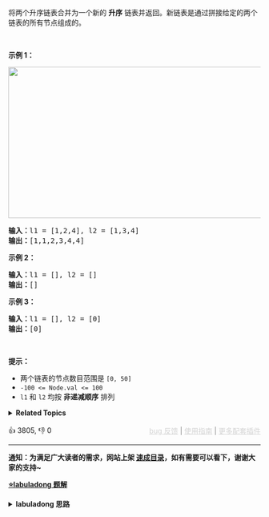 <p>将两个升序链表合并为一个新的 <strong>升序</strong> 链表并返回。新链表是通过拼接给定的两个链表的所有节点组成的。&nbsp;</p>

<p>&nbsp;</p>

<p><strong>示例 1：</strong></p> 
<img alt="" src="https://assets.leetcode.com/uploads/2020/10/03/merge_ex1.jpg" style="width: 662px; height: 302px;" /> 
<pre>
<strong>输入：</strong>l1 = [1,2,4], l2 = [1,3,4]
<strong>输出：</strong>[1,1,2,3,4,4]
</pre>

<p><strong>示例 2：</strong></p>

<pre>
<strong>输入：</strong>l1 = [], l2 = []
<strong>输出：</strong>[]
</pre>

<p><strong>示例 3：</strong></p>

<pre>
<strong>输入：</strong>l1 = [], l2 = [0]
<strong>输出：</strong>[0]
</pre>

<p>&nbsp;</p>

<p><strong>提示：</strong></p>

<ul> 
 <li>两个链表的节点数目范围是 <code>[0, 50]</code></li> 
 <li><code>-100 &lt;= Node.val &lt;= 100</code></li> 
 <li><code>l1</code> 和 <code>l2</code> 均按 <strong>非递减顺序</strong> 排列</li> 
</ul>

<details><summary><strong>Related Topics</strong></summary>递归 | 链表</details><br>

<div>👍 3805, 👎 0<span style='float: right;'><span style='color: gray;'><a href='https://github.com/labuladong/fucking-algorithm/issues' target='_blank' style='color: lightgray;text-decoration: underline;'>bug 反馈</a> | <a href='https://labuladong.online/algo/fname.html?fname=jb插件简介' target='_blank' style='color: lightgray;text-decoration: underline;'>使用指南</a> | <a href='https://labuladong.online/algo/' target='_blank' style='color: lightgray;text-decoration: underline;'>更多配套插件</a></span></span></div>

<div id="labuladong"><hr>

**通知：为满足广大读者的需求，网站上架 [速成目录](https://labuladong.online/algo/intro/quick-learning-plan/)，如有需要可以看下，谢谢大家的支持~**



<p><strong><a href="https://labuladong.online/algo/essential-technique/linked-list-skills-summary/" target="_blank">⭐️labuladong 题解</a></strong></p>
<details><summary><strong>labuladong 思路</strong></summary>


<div id="labuladong_solution_zh">

## 基本思路

经典算法题了，[双指针技巧](https://labuladong.online/algo/essential-technique/linked-list-skills-summary/) 用起来。

![](https://labuladong.online/algo/images/linked-list-two-pointer/1.gif)

这个算法的逻辑类似于「拉拉链」，`l1, l2` 类似于拉链两侧的锯齿，指针 `p` 就好像拉链的拉索，将两个有序链表合并。

**代码中还用到一个链表的算法题中是很常见的「虚拟头结点」技巧，也就是 `dummy` 节点**，它相当于是个占位符，可以避免处理空指针的情况，降低代码的复杂性。

**详细题解**：
  - [双指针技巧秒杀七道链表题目](https://labuladong.online/algo/essential-technique/linked-list-skills-summary/)

</div>





<div id="solution">

## 解法代码



<div class="tab-panel"><div class="tab-nav">
<button data-tab-item="cpp" class="tab-nav-button btn " data-tab-group="default" onclick="switchTab(this)">cpp🤖</button>

<button data-tab-item="python" class="tab-nav-button btn " data-tab-group="default" onclick="switchTab(this)">python🤖</button>

<button data-tab-item="java" class="tab-nav-button btn active" data-tab-group="default" onclick="switchTab(this)">java🟢</button>

<button data-tab-item="go" class="tab-nav-button btn " data-tab-group="default" onclick="switchTab(this)">go🤖</button>

<button data-tab-item="javascript" class="tab-nav-button btn " data-tab-group="default" onclick="switchTab(this)">javascript🤖</button>
</div><div class="tab-content">
<div data-tab-item="cpp" class="tab-item " data-tab-group="default"><div class="highlight">

```cpp
// 注意：cpp 代码由 chatGPT🤖 根据我的 java 代码翻译。
// 本代码的正确性已通过力扣验证，如有疑问，可以对照 java 代码查看。

class Solution {
public:
    ListNode* mergeTwoLists(ListNode* l1, ListNode* l2) {
        // 虚拟头结点
        ListNode dummy(-1), *p = &dummy;
        ListNode *p1 = l1, *p2 = l2;

        while (p1 != nullptr && p2 != nullptr) {/**<extend down -200>![](https://labuladong.online/algo/images/linked-list-two-pointer/1.gif) */
            // 比较 p1 和 p2 两个指针
            // 将值较小的的节点接到 p 指针
            if (p1->val > p2->val) {
                p->next = p2;
                p2 = p2->next;
            } else {
                p->next = p1;
                p1 = p1->next;
            }
            // p 指针不断前进
            p = p->next;
        }

        if (p1 != nullptr) {
            p->next = p1;
        }

        if (p2 != nullptr) {
            p->next = p2;
        }

        return dummy.next;
    }
};
```

</div></div>

<div data-tab-item="python" class="tab-item " data-tab-group="default"><div class="highlight">

```python
# 注意：python 代码由 chatGPT🤖 根据我的 java 代码翻译。
# 本代码的正确性已通过力扣验证，如有疑问，可以对照 java 代码查看。

class Solution:
    def mergeTwoLists(self, l1: ListNode, l2: ListNode) -> ListNode:
        # 虚拟头结点
        dummy = ListNode(-1)
        p = dummy
        p1 = l1
        p2 = l2

        while p1 is not None and p2 is not None: # <extend down -200>![](https://labuladong.online/algo/images/linked-list-two-pointer/1.gif) #
            # 比较 p1 和 p2 两个指针
            # 将值较小的的节点接到 p 指针
            if p1.val > p2.val:
                p.next = p2
                p2 = p2.next
            else:
                p.next = p1
                p1 = p1.next
            # p 指针不断前进
            p = p.next

        if p1 is not None:
            p.next = p1

        if p2 is not None:
            p.next = p2

        return dummy.next
```

</div></div>

<div data-tab-item="java" class="tab-item active" data-tab-group="default"><div class="highlight">

```java
class Solution {
    public ListNode mergeTwoLists(ListNode l1, ListNode l2) {
        // 虚拟头结点
        ListNode dummy = new ListNode(-1), p = dummy;
        ListNode p1 = l1, p2 = l2;

        while (p1 != null && p2 != null) {/**<extend down -200>![](https://labuladong.online/algo/images/linked-list-two-pointer/1.gif) */
            // 比较 p1 和 p2 两个指针
            // 将值较小的的节点接到 p 指针
            if (p1.val > p2.val) {
                p.next = p2;
                p2 = p2.next;
            } else {
                p.next = p1;
                p1 = p1.next;
            }
            // p 指针不断前进
            p = p.next;
        }

        if (p1 != null) {
            p.next = p1;
        }

        if (p2 != null) {
            p.next = p2;
        }

        return dummy.next;
    }
}
```

</div></div>

<div data-tab-item="go" class="tab-item " data-tab-group="default"><div class="highlight">

```go
// 注意：go 代码由 chatGPT🤖 根据我的 java 代码翻译。
// 本代码的正确性已通过力扣验证，如有疑问，可以对照 java 代码查看。

func mergeTwoLists(l1 *ListNode, l2 *ListNode) *ListNode {
    // 虚拟头结点
    dummy := &ListNode{-1, nil}
    p := dummy
    p1 := l1
    p2 := l2

    for p1 != nil && p2 != nil {
        // 比较 p1 和 p2 两个指针
        // 将值较小的的节点接到 p 指针
        if p1.Val > p2.Val {
            p.Next = p2
            p2 = p2.Next
        } else {
            p.Next = p1
            p1 = p1.Next
        }
        // p 指针不断前进
        p = p.Next
    }

    if p1 != nil {
        p.Next = p1
    }

    if p2 != nil {
        p.Next = p2
    }

    return dummy.Next
}
```

</div></div>

<div data-tab-item="javascript" class="tab-item " data-tab-group="default"><div class="highlight">

```javascript
// 注意：javascript 代码由 chatGPT🤖 根据我的 java 代码翻译。
// 本代码的正确性已通过力扣验证，如有疑问，可以对照 java 代码查看。

var mergeTwoLists = function(l1, l2) {
    // 虚拟头结点
    let dummy = new ListNode(-1), p = dummy;
    let p1 = l1, p2 = l2;

    while (p1 !== null && p2 !== null) {/**<extend down -200>![](https://labuladong.online/algo/images/linked-list-two-pointer/1.gif) */
        // 比较 p1 和 p2 两个指针
        // 将值较小的的节点接到 p 指针
        if (p1.val > p2.val) {
            p.next = p2;
            p2 = p2.next;
        } else {
            p.next = p1;
            p1 = p1.next;
        }
        // p 指针不断前进
        p = p.next;
    }

    if (p1 !== null) {
        p.next = p1;
    }

    if (p2 !== null) {
        p.next = p2;
    }

    return dummy.next;
};
```

</div></div>
</div></div>

<hr /><details open hint-container details><summary style="font-size: medium"><strong>🥳🥳 算法可视化 🥳🥳</strong></summary><div id="data_merge-two-sorted-lists"  category="leetcode" ></div><div class="resizable aspect-ratio-container" style="height: 100%;">
<div id="iframe_merge-two-sorted-lists"></div></div>
</details><hr /><br />

</div>
</details>
</div>

